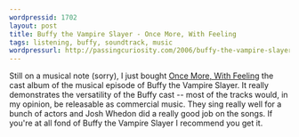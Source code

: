 ```yaml
---
wordpressid: 1702
layout: post
title: Buffy the Vampire Slayer - Once More, With Feeling
tags: listening, buffy, soundtrack, music
wordpressurl: http://passingcuriosity.com/2006/buffy-the-vampire-slayer-once-more-with-feeling/
---
```


Still on a musical note (sorry), I just bought <a class="title" href="http://phobos.apple.com/WebObjects/MZStore.woa/wa/viewAlbum?id=14768805">Once More, With Feeling</a> the cast album of the musical episode of <span class="title">Buffy the Vampire Slayer</span>. It really demonstrates the versatility of the Buffy cast -- most of the tracks would, in my opinion, be releasable as commercial music. They sing really well for a bunch of actors and Josh Whedon did a really good job on the songs. If you're at all fond of <span class="title">Buffy the Vampire Slayer</span> I recommend you get it.

